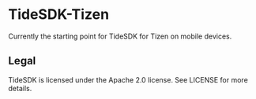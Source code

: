 # TideSDK-Tizen

Currently the starting point for TideSDK for Tizen on mobile devices.

## Legal

TideSDK is licensed under the Apache 2.0 license. See LICENSE for more details.